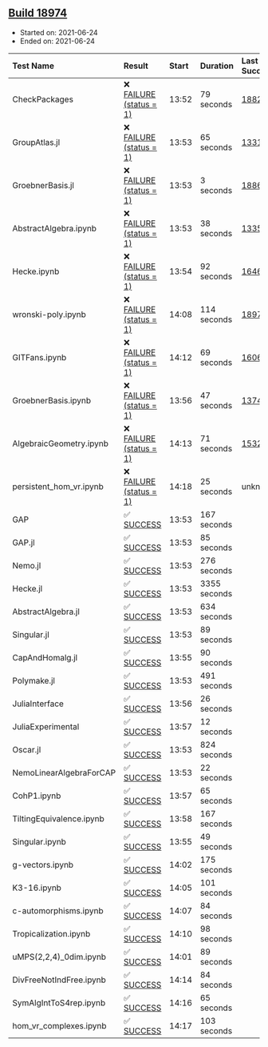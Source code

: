 ## [Build 18974](https://oscarci.mathematik.uni-kl.de/job/oscar/18974/)

* Started on: 2021-06-24
* Ended on: 2021-06-24

| Test Name    | Result | Start | Duration | Last Success | First Failure |
|:-------------|:-------|:------|:---------|:-------------|:--------------|
| CheckPackages | ❌ [FAILURE (status = 1)](https://oscarci.mathematik.uni-kl.de/job/oscar/18974/artifact/logs/build-18974/CheckPackages.log) | 13:52 | 79 seconds | [18822](https://oscarci.mathematik.uni-kl.de/job/oscar/18822/) | [18823](https://oscarci.mathematik.uni-kl.de/job/oscar/18823/) |
| GroupAtlas.jl | ❌ [FAILURE (status = 1)](https://oscarci.mathematik.uni-kl.de/job/oscar/18974/artifact/logs/build-18974/GroupAtlas.jl.log) | 13:53 | 65 seconds | [13311](https://oscarci.mathematik.uni-kl.de/job/oscar/13311/) | [13312](https://oscarci.mathematik.uni-kl.de/job/oscar/13312/) |
| GroebnerBasis.jl | ❌ [FAILURE (status = 1)](https://oscarci.mathematik.uni-kl.de/job/oscar/18974/artifact/logs/build-18974/GroebnerBasis.jl.log) | 13:53 | 3 seconds | [18864](https://oscarci.mathematik.uni-kl.de/job/oscar/18864/) | [18865](https://oscarci.mathematik.uni-kl.de/job/oscar/18865/) |
| AbstractAlgebra.ipynb | ❌ [FAILURE (status = 1)](https://oscarci.mathematik.uni-kl.de/job/oscar/18974/artifact/logs/build-18974/AbstractAlgebra.ipynb.log) | 13:53 | 38 seconds | [13355](https://oscarci.mathematik.uni-kl.de/job/oscar/13355/) | [13356](https://oscarci.mathematik.uni-kl.de/job/oscar/13356/) |
| Hecke.ipynb | ❌ [FAILURE (status = 1)](https://oscarci.mathematik.uni-kl.de/job/oscar/18974/artifact/logs/build-18974/Hecke.ipynb.log) | 13:54 | 92 seconds | [16463](https://oscarci.mathematik.uni-kl.de/job/oscar/16463/) | [16464](https://oscarci.mathematik.uni-kl.de/job/oscar/16464/) |
| wronski-poly.ipynb | ❌ [FAILURE (status = 1)](https://oscarci.mathematik.uni-kl.de/job/oscar/18974/artifact/logs/build-18974/wronski-poly.ipynb.log) | 14:08 | 114 seconds | [18973](https://oscarci.mathematik.uni-kl.de/job/oscar/18973/) | [18974](https://oscarci.mathematik.uni-kl.de/job/oscar/18974/) |
| GITFans.ipynb | ❌ [FAILURE (status = 1)](https://oscarci.mathematik.uni-kl.de/job/oscar/18974/artifact/logs/build-18974/GITFans.ipynb.log) | 14:12 | 69 seconds | [16068](https://oscarci.mathematik.uni-kl.de/job/oscar/16068/) | [16069](https://oscarci.mathematik.uni-kl.de/job/oscar/16069/) |
| GroebnerBasis.ipynb | ❌ [FAILURE (status = 1)](https://oscarci.mathematik.uni-kl.de/job/oscar/18974/artifact/logs/build-18974/GroebnerBasis.ipynb.log) | 13:56 | 47 seconds | [13748](https://oscarci.mathematik.uni-kl.de/job/oscar/13748/) | [13749](https://oscarci.mathematik.uni-kl.de/job/oscar/13749/) |
| AlgebraicGeometry.ipynb | ❌ [FAILURE (status = 1)](https://oscarci.mathematik.uni-kl.de/job/oscar/18974/artifact/logs/build-18974/AlgebraicGeometry.ipynb.log) | 14:13 | 71 seconds | [15322](https://oscarci.mathematik.uni-kl.de/job/oscar/15322/) | [15323](https://oscarci.mathematik.uni-kl.de/job/oscar/15323/) |
| persistent_hom_vr.ipynb | ❌ [FAILURE (status = 1)](https://oscarci.mathematik.uni-kl.de/job/oscar/18974/artifact/logs/build-18974/persistent_hom_vr.ipynb.log) | 14:18 | 25 seconds | unknown | unknown |
| GAP | ✅ [SUCCESS](https://oscarci.mathematik.uni-kl.de/job/oscar/18974/artifact/logs/build-18974/GAP.log) | 13:53 | 167 seconds |  |  |
| GAP.jl | ✅ [SUCCESS](https://oscarci.mathematik.uni-kl.de/job/oscar/18974/artifact/logs/build-18974/GAP.jl.log) | 13:53 | 85 seconds |  |  |
| Nemo.jl | ✅ [SUCCESS](https://oscarci.mathematik.uni-kl.de/job/oscar/18974/artifact/logs/build-18974/Nemo.jl.log) | 13:53 | 276 seconds |  |  |
| Hecke.jl | ✅ [SUCCESS](https://oscarci.mathematik.uni-kl.de/job/oscar/18974/artifact/logs/build-18974/Hecke.jl.log) | 13:53 | 3355 seconds |  |  |
| AbstractAlgebra.jl | ✅ [SUCCESS](https://oscarci.mathematik.uni-kl.de/job/oscar/18974/artifact/logs/build-18974/AbstractAlgebra.jl.log) | 13:53 | 634 seconds |  |  |
| Singular.jl | ✅ [SUCCESS](https://oscarci.mathematik.uni-kl.de/job/oscar/18974/artifact/logs/build-18974/Singular.jl.log) | 13:53 | 89 seconds |  |  |
| CapAndHomalg.jl | ✅ [SUCCESS](https://oscarci.mathematik.uni-kl.de/job/oscar/18974/artifact/logs/build-18974/CapAndHomalg.jl.log) | 13:55 | 90 seconds |  |  |
| Polymake.jl | ✅ [SUCCESS](https://oscarci.mathematik.uni-kl.de/job/oscar/18974/artifact/logs/build-18974/Polymake.jl.log) | 13:53 | 491 seconds |  |  |
| JuliaInterface | ✅ [SUCCESS](https://oscarci.mathematik.uni-kl.de/job/oscar/18974/artifact/logs/build-18974/JuliaInterface.log) | 13:56 | 26 seconds |  |  |
| JuliaExperimental | ✅ [SUCCESS](https://oscarci.mathematik.uni-kl.de/job/oscar/18974/artifact/logs/build-18974/JuliaExperimental.log) | 13:57 | 12 seconds |  |  |
| Oscar.jl | ✅ [SUCCESS](https://oscarci.mathematik.uni-kl.de/job/oscar/18974/artifact/logs/build-18974/Oscar.jl.log) | 13:53 | 824 seconds |  |  |
| NemoLinearAlgebraForCAP | ✅ [SUCCESS](https://oscarci.mathematik.uni-kl.de/job/oscar/18974/artifact/logs/build-18974/NemoLinearAlgebraForCAP.log) | 13:53 | 22 seconds |  |  |
| CohP1.ipynb | ✅ [SUCCESS](https://oscarci.mathematik.uni-kl.de/job/oscar/18974/artifact/logs/build-18974/CohP1.ipynb.log) | 13:57 | 65 seconds |  |  |
| TiltingEquivalence.ipynb | ✅ [SUCCESS](https://oscarci.mathematik.uni-kl.de/job/oscar/18974/artifact/logs/build-18974/TiltingEquivalence.ipynb.log) | 13:58 | 167 seconds |  |  |
| Singular.ipynb | ✅ [SUCCESS](https://oscarci.mathematik.uni-kl.de/job/oscar/18974/artifact/logs/build-18974/Singular.ipynb.log) | 13:55 | 49 seconds |  |  |
| g-vectors.ipynb | ✅ [SUCCESS](https://oscarci.mathematik.uni-kl.de/job/oscar/18974/artifact/logs/build-18974/g-vectors.ipynb.log) | 14:02 | 175 seconds |  |  |
| K3-16.ipynb | ✅ [SUCCESS](https://oscarci.mathematik.uni-kl.de/job/oscar/18974/artifact/logs/build-18974/K3-16.ipynb.log) | 14:05 | 101 seconds |  |  |
| c-automorphisms.ipynb | ✅ [SUCCESS](https://oscarci.mathematik.uni-kl.de/job/oscar/18974/artifact/logs/build-18974/c-automorphisms.ipynb.log) | 14:07 | 84 seconds |  |  |
| Tropicalization.ipynb | ✅ [SUCCESS](https://oscarci.mathematik.uni-kl.de/job/oscar/18974/artifact/logs/build-18974/Tropicalization.ipynb.log) | 14:10 | 98 seconds |  |  |
| uMPS(2,2,4)_0dim.ipynb | ✅ [SUCCESS](https://oscarci.mathematik.uni-kl.de/job/oscar/18974/artifact/logs/build-18974/uMPS-2-2-4-_0dim.ipynb.log) | 14:01 | 89 seconds |  |  |
| DivFreeNotIndFree.ipynb | ✅ [SUCCESS](https://oscarci.mathematik.uni-kl.de/job/oscar/18974/artifact/logs/build-18974/DivFreeNotIndFree.ipynb.log) | 14:14 | 84 seconds |  |  |
| SymAlgIntToS4rep.ipynb | ✅ [SUCCESS](https://oscarci.mathematik.uni-kl.de/job/oscar/18974/artifact/logs/build-18974/SymAlgIntToS4rep.ipynb.log) | 14:16 | 65 seconds |  |  |
| hom_vr_complexes.ipynb | ✅ [SUCCESS](https://oscarci.mathematik.uni-kl.de/job/oscar/18974/artifact/logs/build-18974/hom_vr_complexes.ipynb.log) | 14:17 | 103 seconds |  |  |
